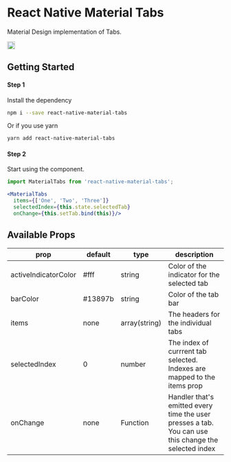 # React Native Material Tabs

Material Design implementation of Tabs.

<a href="https://www.npmjs.com/package/react-native-material-tabsr"><img src="https://badge.fury.io/js/react-native-material-tabs.svg" alt="" height="18"></a>

## Getting Started
#### Step 1
Install the dependency

```bash
npm i --save react-native-material-tabs
```

Or if you use yarn

```bash
yarn add react-native-material-tabs
```
#### Step 2
Start using the component.

```jsx
import MaterialTabs from 'react-native-material-tabs';

<MaterialTabs
  items={['One', 'Two', 'Three']}
  selectedIndex={this.state.selectedTab}
  onChange={this.setTab.bind(this)}/>
```


## Available Props
| prop | default | type | description |
| ---- | ---- | ----| ---- |
| activeIndicatorColor | #fff | string | Color of the indicator for the selected tab |
| barColor | #13897b | string | Color of the tab bar |
| items | none | array(string) | The headers for the individual tabs |
| selectedIndex | 0 | number | The index of currrent tab selected. Indexes are mapped to the items prop |
| onChange | none | Function | Handler that's emitted every time the user presses a tab. You can use this change the selected index  | 
